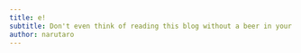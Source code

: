 ```yaml
---
title: e!
subtitle: Don't even think of reading this blog without a beer in your hand       
author: narutaro
---
```

<script src="https://gist.github.com/narutaro/978ad187b286ddad4cfb.js"></script>
